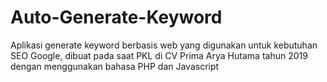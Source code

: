 # Auto-Generate-Keyword
Aplikasi generate keyword berbasis web yang digunakan untuk kebutuhan SEO Google, dibuat pada saat PKL di CV Prima Arya Hutama tahun 2019 dengan menggunakan bahasa PHP dan Javascript
